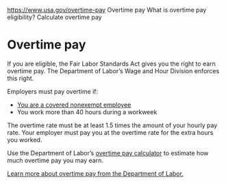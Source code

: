 

https://www.usa.gov/overtime-pay
Overtime pay
What is overtime pay eligibility?
Calculate overtime pay

Overtime pay
============

If you are eligible, the Fair Labor Standards Act gives you the right to earn overtime pay. The Department of Labor’s Wage and Hour Division enforces this right.

Employers must pay overtime if:

* [You are a covered nonexempt employee](https://www.dol.gov/agencies/whd/fact-sheets/14-flsa-coverage)
* You work more than 40 hours during a workweek

The overtime rate must be at least 1.5 times the amount of your hourly pay rate. Your employer must pay you at the overtime rate for the extra hours you worked.

Use the Department of Labor’s
[overtime pay calculator](https://webapps.dol.gov/elaws/otcalculator.htm)
to estimate how much overtime pay you may earn.

[Learn more about overtime pay from the Department of Labor.](https://www.dol.gov/agencies/whd/overtime)
